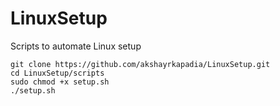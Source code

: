 # LinuxSetup
Scripts to automate Linux setup

```
git clone https://github.com/akshayrkapadia/LinuxSetup.git
cd LinuxSetup/scripts
sudo chmod +x setup.sh
./setup.sh
```
